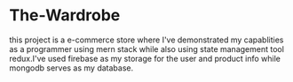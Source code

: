 # The-Wardrobe

this project is a e-commerce store  where I've demonstrated my capablities as a programmer using mern stack while also using state management tool redux.I've used  firebase as my storage for the user and product info while mongodb serves as my database. 
